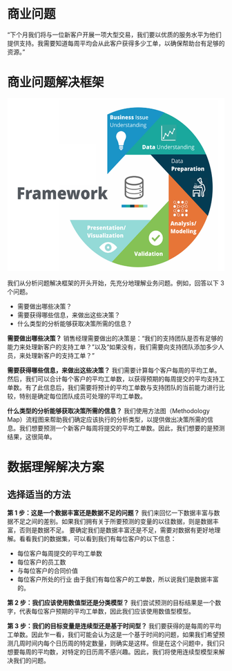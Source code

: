 # 商业问题
“下个月我们将与一位新客户开展一项大型交易，我们要以优质的服务水平为他们提供支持。我需要知道每周平均会从此客户获得多少工单，以确保帮助台有足够的资源。”

# 商业问题解决框架
<img src="https://github.com/JayFrank/ContinuousLearning/blob/master/Udacity-Business%20Data%20Analysis%20Nanodegree/7.%20%E5%BF%85%E4%BF%AE%E8%AF%BE%E7%A8%8B%20-%20%E7%94%A8%E6%95%B0%E6%8D%AE%E5%88%86%E6%9E%90%E8%A7%A3%E5%86%B3%E5%95%86%E4%B8%9A%E9%97%AE%E9%A2%98/Lesson3-%E7%BA%BF%E6%80%A7%E5%9B%9E%E5%BD%92/Framework.png"  height="400">

我们从分析问题解决框架的开头开始，先充分地理解业务问题。例如，回答以下 3 个问题。
* 需要做出哪些决策？
* 需要获得哪些信息，来做出这些决策？
* 什么类型的分析能够获取决策所需的信息？

**需要做出哪些决策？**
销售经理需要做出的决策是：“我们的支持团队是否有足够的能力来处理新客户的支持工单？”以及“如果没有，我们需要向支持团队添加多少人员，来处理新客户的支持工单？”

**需要获得哪些信息，来做出这些决策？**
我们需要计算每个客户每周的平均工单。然后，我们可以合计每个客户的平均工单数，以获得预期的每周提交的平均支持工单数。有了此信息后，我们需要将预计的平均工单数与支持团队的当前能力进行比较，特别是确定每位团队成员可处理的平均工单数。

**什么类型的分析能够获取决策所需的信息？**
我们使用方法图（Methodology Map）流程图来帮助我们确定应该执行的分析类型，以提供做出决策所需的信息。我们想要预测一个新客户每周将提交的平均工单数。因此，我们想要的是预测结果，这很简单。

# 数据理解解决方案
## 选择适当的方法
**第 1 步：这是一个数据丰富还是数据不足的问题？**
我们来回忆一下数据丰富与数据不足之间的差别。如果我们拥有关于所要预测的变量的以往数据，则是数据丰富，否则是数据不足。 要确定我们是数据丰富还是不足，需要对数据有更好地理解。看看我们的数据集，可以看到我们有每位客户的以下信息：
* 每位客户每周提交的平均工单数
* 每位客户的员工数
* 与每位客户的合同价值
* 每位客户所处的行业
由于我们有每位客户的工单数，所以说我们是数据丰富的。

**第 2 步：我们应该使用数值型还是分类模型？**
我们尝试预测的目标结果是一个数字，代表每位客户预期的平均工单数，因此我们应该使用数值型模型。

**第 3 步：我们的目标变量是连续型还是基于时间型？**
我们要获得的是每周的平均工单数。因此乍一看，我们可能会认为这是一个基于时间的问题，如果我们希望预测几周时间内每个日历周的特定数量，则确实是这样。但是在这个问题中，我们只想要每周的平均数，对特定的日历周不感兴趣。因此，我们将使用连续型模型来解决我们的问题。
